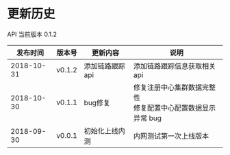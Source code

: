 ﻿
# 更新历史

API 当前版本 0.1.2

|发布时间|版本号|更新内容| 说明 |
|---|---|---|---|
|2018-10-31|v0.1.2|添加链路跟踪 api| 添加链路跟踪信息获取相关 api|
|2018-10-30|v0.1.1|bug修复|修复注册中心集群数据完整性<br>修复配置中心配置数据显示异常 bug|
|2018-09-30|v0.0.1|初始化上线内测|内网测试第一次上线版本|
